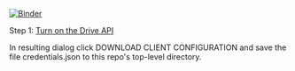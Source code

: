[![Binder](https://mybinder.org/badge_logo.svg)](https://mybinder.org/v2/gh/ottok92/BreastCancerWisconsinDiagnostic/master?filepath=notebooks%2Feda.ipynb)

Step 1: [Turn on the Drive API](https://developers.google.com/drive/api/v3/quickstart/python)

In resulting dialog click DOWNLOAD CLIENT CONFIGURATION and save the file credentials.json to this repo's top-level directory.
